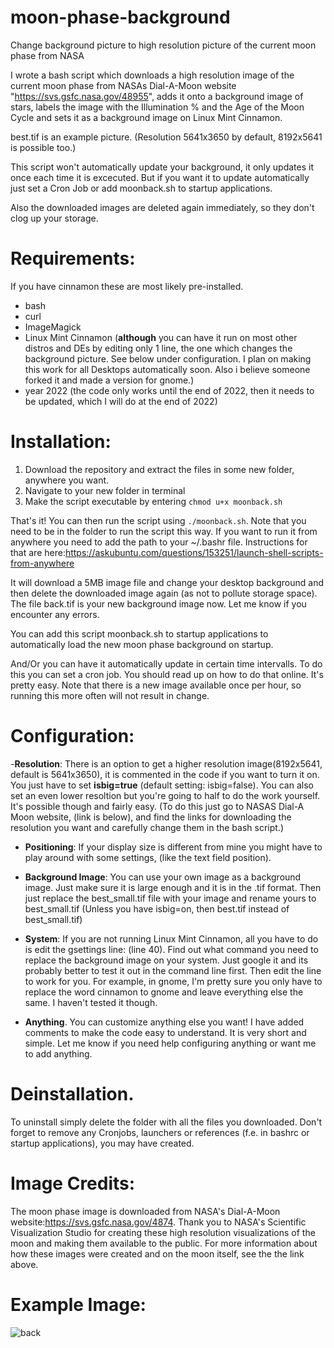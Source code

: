 # moon-phase-background
Change background picture to high resolution picture of the current moon phase from NASA

I wrote a bash script which downloads a high resolution image of the current moon phase from NASAs Dial-A-Moon website "https://svs.gsfc.nasa.gov/48955", adds it onto a background image of stars, labels the image with the Illumination % and the Age of the Moon Cycle  and sets it as a background image on Linux Mint Cinnamon.

best.tif is an example picture. (Resolution 5641x3650 by default, 8192x5641 is possible too.)

This script won't automatically update your background, it only updates it once each time it is excecuted. But if you want it to update automatically just set a Cron Job or add moonback.sh to startup applications.

Also the downloaded images are deleted again immediately, so they don't clog up your storage.

# Requirements:
If you have cinnamon these are most likely pre-installed.
 - bash
 - curl
 - ImageMagick
 - Linux Mint Cinnamon (**although** you can have it run on most other distros and DEs by editing only 1 line, the one which changes the background picture. See below under configuration. I plan on making this work for all Desktops automatically soon. Also i believe someone forked it and made a version for gnome.)
 - year 2022 (the code only works until the end of 2022, then it needs to be updated, which I will do at the end of 2022)


# Installation:
 1. Download the repository and extract the files in some new folder, anywhere you want. 
 2. Navigate to your new folder in terminal
 3. Make the script executable by entering 
```chmod u+x moonback.sh```

That's it! You can then run the script using ```./moonback.sh```. Note that you need to be in the folder to run the script this way. If you want to run it from anywhere you need to add the path to your ~/.bashr file. Instructions for that are here:https://askubuntu.com/questions/153251/launch-shell-scripts-from-anywhere

It will download a 5MB image file and change your desktop background and then delete the downloaded image again (as not to pollute storage space). The file back.tif is your new background image now. Let me know if you encounter any errors.

You can add this script moonback.sh to startup applications to automatically load the new moon phase background on startup.

And/Or you can have it automatically update in certain time intervalls. To do this you can set a cron job. You should read up on how to do that online. It's pretty easy. Note that there is a new image available once per hour, so running this more often will not result in change. 

# Configuration:
 -**Resolution**: There is an option to get a higher resolution image(8192x5641, default is 5641x3650), it is commented in the code if you want to turn it on. You just have to set **isbig=true** (default setting: isbig=false). You can also set an even lower resoltion but you're going to half to do the work yourself. It's possible though and fairly easy. (To do this just go to NASAS Dial-A Moon website, (link is below), and find the links for downloading the resolution you want and carefully change them in the bash script.)

- **Positioning**: If your display size is different from mine you might have to play around with some settings, (like the text field position).

 - **Background Image**: You can use your own image as a background image. Just make sure it is large enough and it is in the .tif format. Then just replace the best_small.tif file with your image and rename yours to best_small.tif  (Unless you have isbig=on, then best.tif instead of best_small.tif)

 - **System**: If you are not running Linux Mint Cinnamon, all you have to do is edit the gsettings line: (line 40). Find out what command you need to replace the background image on your system. Just google it and its probably better to test it out in the command line first. Then edit the line to work for you. For example, in gnome, I'm pretty sure you only have to replace the word cinnamon to gnome and leave everything else the same. I haven't tested it though.

- **Anything**. You can customize anything else you want! I have added comments to make the code easy to understand. It is very short and simple.
Let me know if you need help configuring anything or want me to add anything.

 # Deinstallation. 
  To uninstall simply delete the folder with all the files you downloaded. Don't forget to remove any Cronjobs, launchers or references (f.e. in bashrc or startup applications), you may have created.
 
 
 # Image Credits:
 The moon phase image is downloaded from NASA's Dial-A-Moon website:https://svs.gsfc.nasa.gov/4874. Thank you to NASA's Scientific Visualization Studio for creating these high resolution visualizations of the moon and making them available to the public. For more information about how these images were created and on the moon itself, see the the link above.
 
 # Example Image:
 
 ![back](https://user-images.githubusercontent.com/87530028/126072284-342387cc-6c75-4d2e-8200-64035ced6952.jpg)
